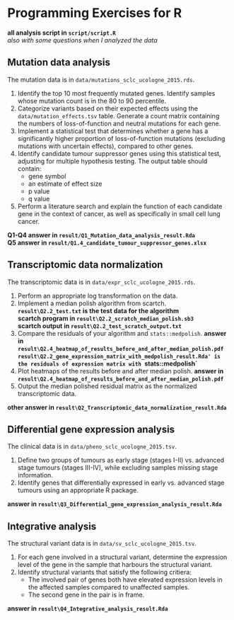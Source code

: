 # Programming Exercises for R

**all analysis script in `script/script.R`**  
*also with some questions when I analyzed the data*

## Mutation data analysis

The mutation data is in `data/mutations_sclc_ucologne_2015.rds`.

1. Identify the top 10 most frequently mutated genes.
   Identify samples whose mutation count is in the 80 to 90 percentile.
2. Categorize variants based on their expected effects using the
   `data/mutation_effects.tsv` table.
   Generate a count matrix containing the numbers of loss-of-function
   and neutral mutations for each gene.
3. Implement a statistical test that determines whether a gene has a
   significantly higher proportion of loss-of-function mutations
   (excluding mutations with uncertain effects),
   compared to other genes.
4. Identify candidate tumour suppressor genes using this statistical test,
   adjusting for multiple hypothesis testing.
   The output table should contain:
     - gene symbol
     - an estimate of effect size
     - p value
     - q value
5. Perform a literature search and explain the function of each candidate
   gene in the context of cancer, as well as specifically in small cell 
   lung cancer.
   
**Q1-Q4 answer in `result/Q1_Mutation_data_analysis_result.Rda`**    
**Q5 answer in `result/Q1.4_candidate_tumour_suppressor_genes.xlsx`**

## Transcriptomic data normalization

The transcriptomic data is in `data/expr_sclc_ucologne_2015.rds`.

1. Perform an appropriate log transformation on the data.
2. Implement a median polish algorithm from scartch.  
    **`result\Q2.2_test.txt` is the test data for the algorithm**   
    **scartch program in `result\Q2.2_scratch_median_polish.sb3`**   
    **scartch output in `result\Q2.2_test_scratch_output.txt`**   
3. Compare the residuals of your algorithm and `stats::medpolish`.
    **answer in `result\Q2.4_heatmap_of_results_before_and_after_median_polish.pdf`**    
    **`result\Q2.2_gene_expression_matrix_with_medpolish_result.Rda' is the residuals of expression matrix with `stats::medpolish`**   
4. Plot heatmaps of the results before and after median polish.
    **answer in `result\Q2.4_heatmap_of_results_before_and_after_median_polish.pdf`**   
5. Output the median polished residual matrix as the normalized transcriptomic data.

**other answer in `result\Q2_Transcriptomic_data_normalization_result.Rda`**


## Differential gene expression analysis

The clinical data is in `data/pheno_sclc_ucologne_2015.tsv`.

1. Define two groups of tumours as early stage (stages I-II) vs. advanced stage
   tumours (stages III-IV), while excluding samples missing stage information.
2. Identify genes that differentially expressed in early vs. advanced stage
   tumours using an appropriate R package.
   
 **answer in `result\Q3_Differential_gene_expression_analysis_result.Rda`**

## Integrative analysis

The structural variant data is in `data/sv_sclc_ucologne_2015.tsv`.

1. For each gene involved in a structural variant, determine the expression 
   level of the gene in the sample that harbours the structural variant.
2. Identify structural variants that satisfy the following critiera:
      - The involved pair of genes both have elevated expression levels
        in the affected samples compared to unaffected samples.
      - The second gene in the pair is in frame.

**answer in `result\Q4_Integrative_analysis_result.Rda`**


